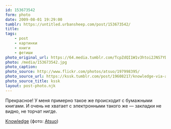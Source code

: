 ```yaml
---
id: 153673542
form: photo
date: 2009-08-01 19:29:00
tumblr: https://untitled.urbansheep.com/post/153673542/
title:
tags:
    - post
    - картинки
    - книги
    - фетиши
photo_original_url: https://64.media.tumblr.com/TcpZdQI1W1v3htoi2JNS7YDH_400.jpg
photo: /media/153673542.jpg
photo_caption: 
photo_source: http://www.flickr.com/photos/atsuo/197998395/
photo_source_url: https://kssk.tumblr.com/post/19608217/knowledge-via-atsuo
photo_source_title: kssk
layout: post-photo.njk
---
```


<p>Прекрасное! У меня примерно такое же происходит с бумажными книгами. И очень не хватает с электронными такого же — закладки не видно, не торчат нигде.</p>

<p><a href="http://www.flickr.com/photos/atsuo/197998395/">Knowledge</a> (фото: <a href="http://www.flickr.com/photos/atsuo/">Atsuo</a>)</p>
